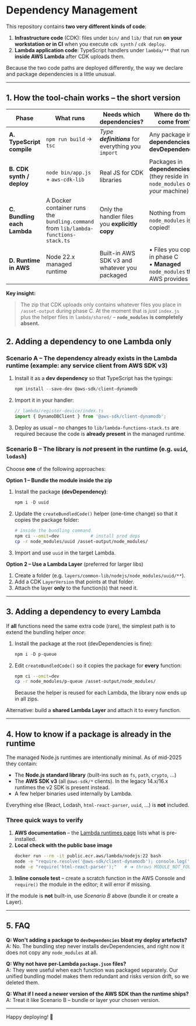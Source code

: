 # Dependency Management

This repository contains **two very different kinds of code**:

1. **Infrastructure code** (CDK): files under `bin/` and `lib/` that run **on your workstation or in CI** when you execute `cdk synth` / `cdk deploy`.
2. **Lambda application code**: TypeScript handlers under `lambda/**` that run **inside AWS Lambda** after CDK uploads them.

Because the two code paths are deployed differently, the way we declare and package dependencies is a little unusual.

---
## 1. How the tool-chain works – the short version

| Phase | What runs | Needs which dependencies? | Where do they come from? |
|-------|-----------|---------------------------|-------------------------|
| **A. TypeScript compile** | `npm run build` → `tsc` | _Type **definitions**_ for everything you `import` | Any package in **dependencies _or_ devDependencies** |
| **B. CDK synth / deploy** | `node bin/app.js` + `aws-cdk-lib` | Real JS for CDK libraries | Packages in **dependencies** (they reside in `node_modules` on _your_ machine) |
| **C. Bundling each Lambda** | A Docker container runs the `bundling.command` from `lib/lambda-functions-stack.ts` | Only the handler files you **explicitly copy** | Nothing from `node_modules` is copied! |
| **D. Runtime in AWS** | Node 22.x managed runtime | Built-in AWS SDK v3 and whatever you packaged | • Files you copied in phase C<br>• **Managed** `node_modules` that AWS provides |

**Key insight:**
> The zip that CDK uploads only contains whatever files you place in `/asset-output` during phase C. At the moment that is *just* `index.js` plus the helper files in `lambda/shared/` – **`node_modules` is completely absent.**


## 2. Adding a dependency **to one Lambda only**

### Scenario A – The dependency already exists in the Lambda runtime (example: any service client from AWS SDK v3)

1. Install it as a **dev dependency** so that TypeScript has the typings:
   ```powershell
   npm install --save-dev @aws-sdk/client-dynamodb
   ```
2. Import it in your handler:
   ```ts
   // lambda/register-device/index.ts
   import { DynamoDBClient } from '@aws-sdk/client-dynamodb';
   ```
3. Deploy as usual – no changes to `lib/lambda-functions-stack.ts` are required because the code is **already present** in the managed runtime.

### Scenario B – The library is *not* present in the runtime (e.g. `uuid`, `lodash`)

Choose **one** of the following approaches:

**Option 1 – Bundle the module inside the zip**
1. Install the package **(devDependency)**:
   ```powershell
   npm i -D uuid
   ```
2. Update the `createBundledCode()` helper (one-time change) so that it copies the package folder:
   ```bash
   # inside the bundling command
   npm ci --omit=dev            # install prod deps
   cp -r node_modules/uuid /asset-output/node_modules/
   ```
3. Import and use `uuid` in the target Lambda.

**Option 2 – Use a Lambda Layer** (preferred for larger libs)
1. Create a folder (e.g. `layers/common-lib/nodejs/node_modules/uuid/**`).
2. Add a CDK `LayerVersion` that points at that folder.
3. Attach the layer **only** to the function(s) that need it.

---
## 3. Adding a dependency **to every Lambda**

If **all** functions need the same extra code (rare), the simplest path is to extend the bundling helper _once_:

1. Install the package at the root (devDependencies is fine):
   ```powershell
   npm i -D p-queue
   ```
2. Edit `createBundledCode()` so it copies the package for **every** function:
   ```bash
   npm ci --omit=dev
   cp -r node_modules/p-queue /asset-output/node_modules/
   ```
   Because the helper is reused for each Lambda, the library now ends up in all zips.

Alternative: build a **shared Lambda Layer** and attach it to every function.

---
## 4. How to know if a package is already in the runtime

The managed Node.js runtimes are intentionally minimal.  As of mid-2025 they contain:

* The **Node.js standard library** (built-ins such as `fs`, `path`, `crypto`, …)  
* The **AWS SDK v3** (all `@aws-sdk/*` clients). In the legacy 14.x/16.x runtimes the v2 SDK is present instead.  
* A few helper binaries used internally by Lambda.

Everything else (React, Lodash, `html-react-parser`, `uuid`, …) is **not** included.

### Three quick ways to verify

1. **AWS documentation** – the [Lambda runtimes page](https://docs.aws.amazon.com/lambda/latest/dg/lambda-runtimes.html) lists what is pre-installed.
2. **Local check with the public base image**
   ```bash
   docker run --rm -it public.ecr.aws/lambda/nodejs:22 bash
   node -e "require.resolve('@aws-sdk/client-dynamodb'); console.log('AWS SDK found')"
   node -e "require('html-react-parser');"   # ➜ throws MODULE_NOT_FOUND
   ```
3. **Inline console test** – create a scratch function in the AWS Console and `require()` the module in the editor; it will error if missing.

If the module is **not** built-in, use *Scenario B* above (bundle it or create a Layer).

---
## 5. FAQ

**Q: Won't adding a package to `devDependencies` bloat my deploy artefacts?**  
A: No. The bundling step never installs devDependencies, and right now it does not copy any `node_modules` at all.

**Q: Why not have per-Lambda `package.json` files?**  
A: They were useful when each function was packaged separately. Our unified bundling model makes them redundant and risks version drift, so we deleted them.

**Q: What if I need a newer version of the AWS SDK than the runtime ships?**  
A: Treat it like Scenario B – bundle or layer your chosen version.

---
Happy deploying! 🎉 